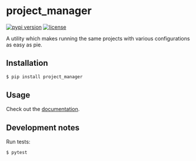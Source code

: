 # project_manager

[![pypi version](https://img.shields.io/pypi/v/project_manager.svg)](https://pypi.org/project/project_manager/)
[![license](https://img.shields.io/pypi/l/project_manager.svg)](https://pypi.org/project/project_manager/)

A utility which makes running the same projects with various configurations as easy as pie.


## Installation

```bash
$ pip install project_manager
```


## Usage

Check out the [documentation](https://project-manager.readthedocs.io/).


## Development notes

Run tests:

```bash
$ pytest
```
